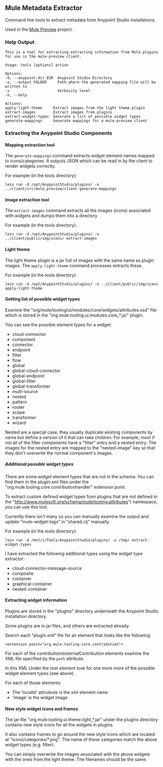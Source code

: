 ## Mule Metadata Extractor

Command line tools to extract metadata from Anypoint Studio installations.

Used in the [Mule Preview](https://github.com/agiledigital/mule-preview) project.

### Help Output

    This is a tool for extracting extracting information from Mule plugins
    for use in the mule-preview client.

    Usage: tools [options] action

    Options:
    -d, --anypoint-dir DIR  Anypoint Studio Directory
    -o, --output FOLDER     Path where the generated mapping file will be written to
    -v                      Verbosity level
    -h, --help

    Actions:
    apply-light-theme     Extract images from the light theme plugin
    extract-images        Extract images from plugins
    extract-widget-types  Generate a list of possible widget types
    generate-mappings     Generate mappings for a mule-preview client

### Extracting the Anypoint Studio Components

#### Mapping extraction tool

The `generate-mappings` command extracts widget element names mapped to icons/categories.
It outputs JSON which can be read in by the client to render widgets correctly.

For example (in the tools directory):

    lein run -d /opt/AnypointStudio/plugins/ -o ../client/src/mule_preview/client generate-mappings

#### Image extraction tool

The `extract-images` command extracts all the images (icons) associated with widgets
and dumps them into a directory

For example (in the tools directory):

    lein run -d /opt/AnypointStudio/plugins/ -o ../client/public/img/icons/ extract-images

#### Light theme

The light theme plugin is a jar full of images with the same name as plugin images.
The `apply-light-theme` command processes extracts these.

For example (in the tools directory):

    lein run -d /opt/AnypointStudio/plugins/ -o ../client/public/img/icons apply-light-theme

#### Getting list of possible widget types

Examine the "org/mule/tooling/ui/modules/core/widgets/attributes.xsd" file
which is stored in the "org.mule.tooling.ui.modules.core\_\*.jar" plugin.

You can see the possible element types for a widget:

- cloud-connector
- component
- connector
- endpoint
- filter
- flow
- global
- global-cloud-connector
- global-endpoint
- global-filter
- global-transformer
- multi-source
- nested
- pattern
- router
- scope
- transformer
- wizard

Nested are a special case, they usually duplicate existing components by name
but define a version of it that can take children.
For example, most if not all of the filter components have a "filter" entry
and a nested entry. The images for the nested entry are mapped to the "nested-image"
key so that they don't overwrite the normal component's images.

##### Additional possible widget types

There are some widget element types that are not in the schema.
You can find them in the plugin.xml files under the
"org.mule.tooling.core.contributionhandler" extension point.

To extract custom defined widget types from plugins that are
not defined in the "http://www.mulesoft.org/schema/mule/tooling.attributes") namespace,
you can use this tool.

Currently there isn't many so you can manually examine the output
and update "mule-widget-tags" in "shared.clj" manually.

For example (in the tools directory):

    lein run -d /mnt/c/Tools/AnypointStudio/plugins/ -o /tmp/ extract-widget-types

I have extracted the following additional types using the widget type
extractor:

- cloud-connector-message-source
- composite
- container
- graphical-container
- nested-container

#### Extracting widget information

Plugins are stored in the "plugins" directory underneath the
Anypoint Studio installation directory.

Some plugins are in jar files, and others are extracted already.

Search each "plugin.xml" file for an element that looks like the following:

    <extension point="org.mule.tooling.core.contribution">

For each of the contribution/externalContribution elements
examine the XML file specified by the `path` attribute.

In this XML Under the root element look for one more more of the
possible widget element types (see above).

For each of those elements:

- The 'localId' attriubute is the xml element name
- 'image' is the widget image

#### New style widget icons and frames

The jar file "org.mule.tooling.ui.theme.light\_\*.jar" under the plugins
directory contains new style icons for all the widgets in plugins.

It also contains frames to go around the new style icons which are located at
"icons/categories/\*.png". The name of these categories match the above widget types
(e.g. filter).

You can simply overwrite the images associated with the above widgets
with the ones from the light theme. The filenames should be the same.
